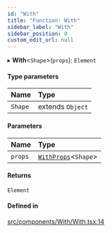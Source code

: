 ```yaml
---
id: "With"
title: "Function: With"
sidebar_label: "With"
sidebar_position: 0
custom_edit_url: null
---
```


▸ **With**<`Shape`\>(`props`): `Element`

#### Type parameters

| Name | Type |
| :------ | :------ |
| `Shape` | extends `Object` |

#### Parameters

| Name | Type |
| :------ | :------ |
| `props` | [`WithProps`](../types/WithProps.md)<`Shape`\> |

#### Returns

`Element`

#### Defined in

[src/components/With/With.tsx:14](https://github.com/ythecombinator/react-matchez/blob/c3e2afb/src/components/With/With.tsx#L14)
